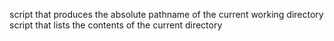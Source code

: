 script that produces the absolute pathname of the current working directory
script that lists the contents of the current directory
